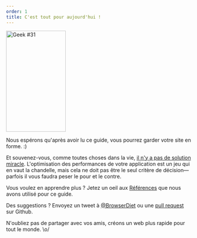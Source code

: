 ```yaml
---
order: 1
title: C'est tout pour aujourd'hui !
---
```


<div class="img-right">
  <img id="geek-31" class="icos-geek" src="https://browserdiet.com/assets/img/31.png" alt="Geek #31" width="162" height="275" />
</div>

Nous espérons qu'après avoir lu ce guide, vous pourrez garder votre site en forme. :)

Et souvenez-vous, comme toutes choses dans la vie, [il n'y a pas de solution miracle](http://www.cs.nott.ac.uk/~cah/G51ISS/Documents/NoSilverBullet.html). L'optimisation des performances de votre application est un jeu qui en vaut la chandelle, mais cela ne doit pas être le seul critère de décision&mdash;parfois il vous faudra peser le pour et le contre.

Vous voulez en apprendre plus ? Jetez un oeil aux [Références](https://github.com/zenorocha/browser-diet/wiki/References) que nous avons utilisé pour ce guide.

Des suggestions ? Envoyez un tweet à [@BrowserDiet](http://twitter.com/browserdiet/) ou une [pull request](https://github.com/zenorocha/browser-diet) sur Github.

N'oubliez pas de partager avec vos amis, créons un web plus rapide pour tout le monde. \o/
